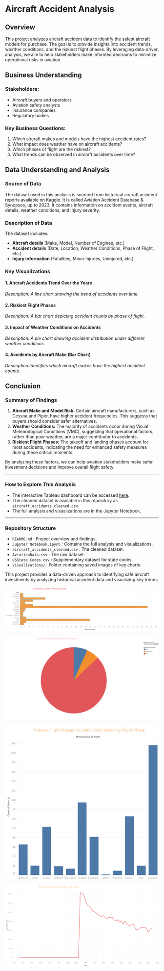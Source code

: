 # Aircraft Accident Analysis

## Overview
This project analyzes aircraft accident data to identify the safest aircraft models for purchase. The goal is to provide insights into accident trends, weather conditions, and the riskiest flight phases. By leveraging data-driven analysis, we aim to help stakeholders make informed decisions to minimize operational risks in aviation.

## Business Understanding
### Stakeholders:
- Aircraft buyers and operators
- Aviation safety analysts
- Insurance companies
- Regulatory bodies

### Key Business Questions:
1. Which aircraft makes and models have the highest accident rates?
2. What impact does weather have on aircraft accidents?
3. Which phases of flight are the riskiest?
4. What trends can be observed in aircraft accidents over time?

## Data Understanding and Analysis
### Source of Data
The dataset used in this analysis is sourced from historical aircraft accident reports available on Kaggle. It is called Aviation Accident Database & Synopses, up to 2023. It contains information on accident events, aircraft details, weather conditions, and injury severity.

### Description of Data
The dataset includes:
- **Aircraft details** (Make, Model, Number of Engines, etc.)
- **Accident details** (Date, Location, Weather Conditions, Phase of Flight, etc.)
- **Injury information** (Fatalities, Minor Injuries, Uninjured, etc.)

### Key Visualizations
#### 1. Aircraft Accidents Trend Over the Years
*Description: A line chart showing the trend of accidents over time.*

#### 2. Riskiest Flight Phases
*Description: A bar chart depicting accident counts by phase of flight.*

#### 3. Impact of Weather Conditions on Accidents
*Description: A pie chart showing accident distribution under different weather conditions.*

#### 4. Accidents by Aircraft Make (Bar Chart)
*Description:Identifies which aircraft makes have the highest accident counts.*

## Conclusion
### Summary of Findings
1. **Aircraft Make and Model Risk:** Certain aircraft manufacturers, such as Cessna and Piper, have higher accident frequencies. This suggests that buyers should consider safer alternatives.
2. **Weather Conditions:** The majority of accidents occur during Visual Meteorological Conditions (VMC), suggesting that operational factors, rather than poor weather, are a major contributor to accidents.
3. **Riskiest Flight Phases:** The takeoff and landing phases account for most accidents, indicating the need for enhanced safety measures during these critical moments.

By analyzing these factors, we can help aviation stakeholders make safer investment decisions and improve overall flight safety.

---

### How to Explore This Analysis
- The interactive Tableau dashboard can be accessed [here](https://public.tableau.com/views/AviationSafetyInsights_17430984497510/Dashboard1?:language=en-US&:sid=&:redirect=auth&:display_count=n&:origin=viz_share_link).
- The cleaned dataset is available in this repository as `aircraft_accidents_cleaned.csv`.
- The full analysis and visualizations are in the Jupyter Notebook.

---

### Repository Structure

- `README.md` : Project overview and findings.
- `Jupyter Notebook.ipynb` : Contains the full analysis and visualizations.
- `aircraft_accidents_cleaned.csv` : The cleaned dataset.
- `AviationData.csv` : The raw dataset.
- `USState_Codes.csv` : Supplementary dataset for state codes.
- `visualizations/` : Folder containing saved images of key charts.


This project provides a data-driven approach to identifying safe aircraft investments by analyzing historical accident data and visualizing key trends.

![Aircraft Accidents by Make](visualizations/Sheet_1.png)

![Impact of Weather Conditions](visualizations/Sheet_2.png)

![Riskiest Flight Phase](visualizations/Sheet_3.png)

![Aircraft Accidents Trends over time ](visualizations/Sheet_4.png)
